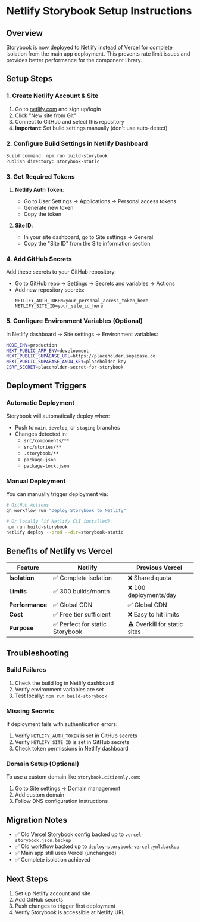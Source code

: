 # Netlify Storybook Setup Instructions

## Overview

Storybook is now deployed to Netlify instead of Vercel for complete isolation from the main app deployment. This prevents rate limit issues and provides better performance for the component library.

## Setup Steps

### 1. Create Netlify Account & Site

1. Go to [netlify.com](https://netlify.com) and sign up/login
2. Click "New site from Git"
3. Connect to GitHub and select this repository
4. **Important**: Set build settings manually (don't use auto-detect)

### 2. Configure Build Settings in Netlify Dashboard

```bash
Build command: npm run build-storybook
Publish directory: storybook-static
```

### 3. Get Required Tokens

1. **Netlify Auth Token**:
   - Go to User Settings → Applications → Personal access tokens
   - Generate new token
   - Copy the token

2. **Site ID**:
   - In your site dashboard, go to Site settings → General
   - Copy the "Site ID" from the Site information section

### 4. Add GitHub Secrets

Add these secrets to your GitHub repository:

- Go to GitHub repo → Settings → Secrets and variables → Actions
- Add new repository secrets:
  ```
  NETLIFY_AUTH_TOKEN=your_personal_access_token_here
  NETLIFY_SITE_ID=your_site_id_here
  ```

### 5. Configure Environment Variables (Optional)

In Netlify dashboard → Site settings → Environment variables:

```bash
NODE_ENV=production
NEXT_PUBLIC_APP_ENV=development
NEXT_PUBLIC_SUPABASE_URL=https://placeholder.supabase.co
NEXT_PUBLIC_SUPABASE_ANON_KEY=placeholder-key
CSRF_SECRET=placeholder-secret-for-storybook
```

## Deployment Triggers

### Automatic Deployment

Storybook will automatically deploy when:

- Push to `main`, `develop`, or `staging` branches
- Changes detected in:
  - `src/components/**`
  - `src/stories/**`
  - `.storybook/**`
  - `package.json`
  - `package-lock.json`

### Manual Deployment

You can manually trigger deployment via:

```bash
# GitHub Actions
gh workflow run "Deploy Storybook to Netlify"

# Or locally (if Netlify CLI installed)
npm run build-storybook
netlify deploy --prod --dir=storybook-static
```

## Benefits of Netlify vs Vercel

| Feature         | Netlify                         | Previous Vercel              |
| --------------- | ------------------------------- | ---------------------------- |
| **Isolation**   | ✅ Complete isolation           | ❌ Shared quota              |
| **Limits**      | ✅ 300 builds/month             | ❌ 100 deployments/day       |
| **Performance** | ✅ Global CDN                   | ✅ Global CDN                |
| **Cost**        | ✅ Free tier sufficient         | ❌ Easy to hit limits        |
| **Purpose**     | ✅ Perfect for static Storybook | ⚠️ Overkill for static sites |

## Troubleshooting

### Build Failures

1. Check the build log in Netlify dashboard
2. Verify environment variables are set
3. Test locally: `npm run build-storybook`

### Missing Secrets

If deployment fails with authentication errors:

1. Verify `NETLIFY_AUTH_TOKEN` is set in GitHub secrets
2. Verify `NETLIFY_SITE_ID` is set in GitHub secrets
3. Check token permissions in Netlify dashboard

### Domain Setup (Optional)

To use a custom domain like `storybook.citizenly.com`:

1. Go to Site settings → Domain management
2. Add custom domain
3. Follow DNS configuration instructions

## Migration Notes

- ✅ Old Vercel Storybook config backed up to `vercel-storybook.json.backup`
- ✅ Old workflow backed up to `deploy-storybook-vercel.yml.backup`
- ✅ Main app still uses Vercel (unchanged)
- ✅ Complete isolation achieved

## Next Steps

1. Set up Netlify account and site
2. Add GitHub secrets
3. Push changes to trigger first deployment
4. Verify Storybook is accessible at Netlify URL

